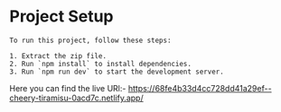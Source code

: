 # Project Setup
    
    To run this project, follow these steps:
    
    1. Extract the zip file.
    2. Run `npm install` to install dependencies.
    3. Run `npm run dev` to start the development server.
    
  
Here you can find the live URl:- https://68fe4b33d4cc728dd41a29ef--cheery-tiramisu-0acd7c.netlify.app/
